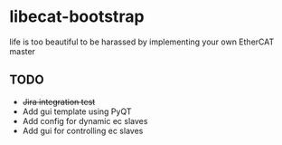# libecat-bootstrap

life is too beautiful to be harassed by implementing your own EtherCAT master

## TODO

- ~~Jira integration test~~
- Add gui template using PyQT
- Add config for dynamic ec slaves 
- Add gui for controlling ec slaves
